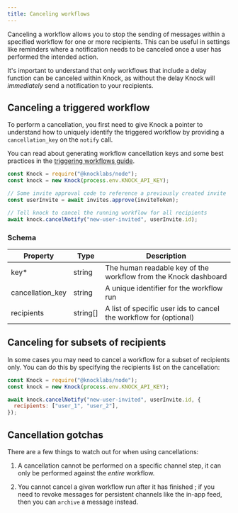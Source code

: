 ```yaml
---
title: Canceling workflows
---
```


Canceling a workflow allows you to stop the sending of messages within a specified workflow for
one or more recipients. This can be useful in settings like reminders where a notification needs
to be canceled once a user has performed the intended action.

It's important to understand that only workflows that include a delay function can be canceled within Knock, as without the delay Knock will _immediately_ send a notification to your
recipients.

## Canceling a triggered workflow

To perform a cancellation, you first need to give Knock a pointer to understand how to uniquely
identify the triggered workflow by providing a `cancellation_key` on the `notify` call.

You can read about generating workflow cancellation keys and some best practices in the
[triggering workflows guide](/send-notifications/triggering-workflows#generating-a-cancellation-key).

```js
const Knock = require("@knocklabs/node");
const knock = new Knock(process.env.KNOCK_API_KEY);

// Some invite approval code to reference a previously created invite
const userInvite = await invites.approve(inviteToken);

// Tell knock to cancel the running workflow for all recipients
await knock.cancelNotify("new-user-invited", userInvite.id);
```

### Schema

| Property        | Type     | Description                                                           |
| --------------- | -------- | --------------------------------------------------------------------- |
| key\*           | string   | The human readable key of the workflow from the Knock dashboard   |
| cancellation_key | string   | A unique identifier for the workflow run                          |
| recipients      | string[] | A list of specific user ids to cancel the workflow for (optional) |

## Canceling for subsets of recipients

In some cases you may need to cancel a workflow for a subset of recipients only. You can do this
by specifying the recipients list on the cancellation:

```js
const Knock = require("@knocklabs/node");
const knock = new Knock(process.env.KNOCK_API_KEY);

await knock.cancelNotify("new-user-invited", userInvite.id, {
  recipients: ["user_1", "user_2"],
});
```

## Cancellation gotchas

There are a few things to watch out for when using cancellations:

1. A cancellation cannot be performed on a specific channel step, it can only be performed against
   the _entire_ workflow.

2. You cannot cancel a given workflow run after it has finished ; if you need to revoke messages for
   persistent channels like the in-app feed, then you can `archive` a message instead.
